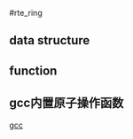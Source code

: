 #rte_ring
## data structure
## function
## gcc内置原子操作函数
[gcc](https://gcc.gnu.org/onlinedocs/gcc-4.9.2/gcc/_005f_005fatomic-Builtins.html#:~:text=__atomic%20Builtins%20-%20Using%20the%20GNU%20Compiler%20Collection,but%20all%20also%20have%20a%20memory%20model%20parameter.)
